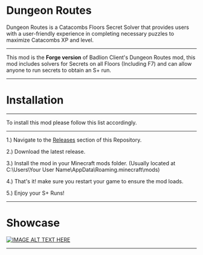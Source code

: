 # Dungeon Routes
Dungeon Routes is a Catacombs Floors Secret Solver that provides users with a user-friendly experience in completing necessary puzzles to maximize Catacombs XP and level.
___
This mod is the **Forge version** of Badlion Client's Dungeon Routes mod, this mod includes solvers for Secrets on all Floors (Including F7) and can allow anyone to run secrets to obtain an S+ run.
___
# Installation
___
To install this mod please follow this list accordingly.
___
1.) Navigate to the [Releases](../blob/master/Releases) section of this Repository.

2.) Download the latest release.

3.) Install the mod in your Minecraft mods folder. (Usually located at C:\Users\Your User Name\AppData\Roaming\.minecraft\mods)

4.) That's it! make sure you restart your game to ensure the mod loads.

5.) Enjoy your S+ Runs!
___
# Showcase

[![IMAGE ALT TEXT HERE](http://img.youtube.com/vi/vsM154T9qQw/0.jpg)](http://www.youtube.com/watch?v=vsM154T9qQw)

___
